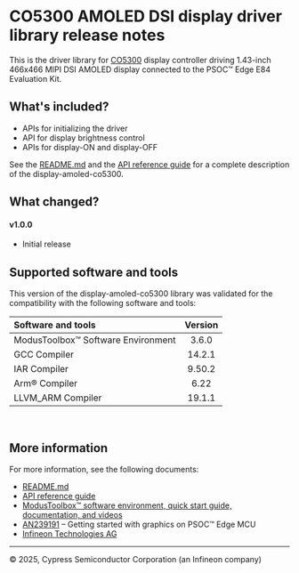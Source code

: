 # CO5300 AMOLED DSI display driver library release notes

This is the driver library for [CO5300](https://admin.osptek.com/uploads/CO_5300_Datasheet_V0_00_20230328_07edb82936.pdf) display controller driving 1.43-inch 466x466 MIPI DSI AMOLED display connected to the PSOC&#8482; Edge E84 Evaluation Kit.

## What's included?

- APIs for initializing the driver
- API for display brightness control
- APIs for display-ON and display-OFF

See the [README.md](./README.md) and the [API reference guide](./API_reference.md) for a complete description of the display-amoled-co5300.

## What changed?

#### v1.0.0

* Initial release

## Supported software and tools

This version of the display-amoled-co5300 library was validated for the compatibility with the following software and tools:

Software and tools                                      | Version
:---                                                    | :----:
ModusToolbox&trade; Software Environment                | 3.6.0
GCC Compiler                                            | 14.2.1
IAR Compiler                                            | 9.50.2
Arm&reg; Compiler                                       | 6.22
LLVM_ARM Compiler                                       | 19.1.1

<br>

## More information

For more information, see the following documents:

* [README.md](./README.md)
* [API reference guide](./API_reference.md)
* [ModusToolbox&trade; software environment, quick start guide, documentation, and videos](https://www.infineon.com/modustoolbox)
* [AN239191](https://www.infineon.com/AN239191) – Getting started with graphics on PSOC&trade; Edge MCU
* [Infineon Technologies AG](https://www.infineon.com)

---
© 2025, Cypress Semiconductor Corporation (an Infineon company)